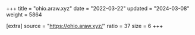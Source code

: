 +++
title = "ohio.araw.xyz"
date = "2022-03-22"
updated = "2024-03-08"
weight = 5864

[extra]
source = "https://ohio.araw.xyz/"
ratio = 37
size = 6
+++
